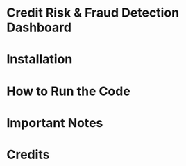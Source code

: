 # Credit Risk & Fraud Detection Dashboard
# Installation
# How to Run the Code
# Important Notes
# Credits
